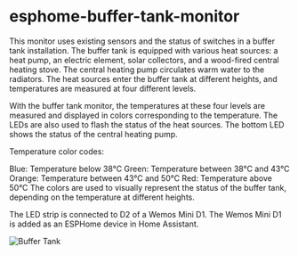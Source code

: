# esphome-buffer-tank-monitor

This monitor uses existing sensors and the status of switches in a buffer tank installation. The buffer tank is equipped with various heat sources: a heat pump, an electric element, solar collectors, and a wood-fired central heating stove. The central heating pump circulates warm water to the radiators. The heat sources enter the buffer tank at different heights, and temperatures are measured at four different levels.

With the buffer tank monitor, the temperatures at these four levels are measured and displayed in colors corresponding to the temperature. The LEDs are also used to flash the status of the heat sources. The bottom LED shows the status of the central heating pump.

Temperature color codes:

Blue: Temperature below 38°C
Green: Temperature between 38°C and 43°C
Orange: Temperature between 43°C and 50°C
Red: Temperature above 50°C
The colors are used to visually represent the status of the buffer tank, depending on the temperature at different heights.

The LED strip is connected to D2 of a Wemos Mini D1.
The Wemos Mini D1 is added as an ESPHome device in Home Assistant. 

![Buffer Tank](\buffervat_temp.jpg)
